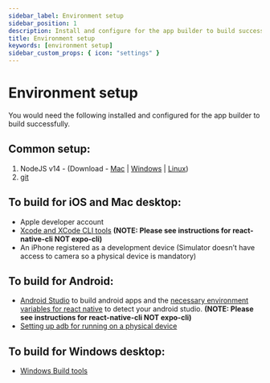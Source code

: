 ```yaml
---
sidebar_label: Environment setup
sidebar_position: 1
description: Install and configure for the app builder to build successfully.
title: Environment setup
keywords: [environment setup]
sidebar_custom_props: { icon: "settings" }
---
```


# Environment setup

You would need the following installed and configured for the app builder to build successfully.

## Common setup:

1.  NodeJS v14 - (Download - [Mac](https://nodejs.org/dist/v14.17.0/node-v14.17.0.pkg) | [Windows](https://nodejs.org/dist/v14.17.0/node-v14.17.0-x86.msi) | [Linux](https://nodejs.org/dist/v14.17.0/node-v14.17.0.tar.gz))
2.  [git](https://git-scm.com/downloads)

## To build for iOS and Mac desktop:

- Apple developer account
- [Xcode and XCode CLI tools](https://reactnative.dev/docs/environment-setup) **(NOTE: Please see instructions for react-native-cli NOT expo-cli)**
- An iPhone registered as a development device (Simulator doesn’t have access to camera so a physical device is mandatory)

## To build for Android:

- [Android Studio](https://developer.android.com/studio) to build android apps and the [necessary environment variables for react native](https://reactnative.dev/docs/environment-setup) to detect your android studio. **(NOTE: Please see instructions for react-native-cli NOT expo-cli)**
- [Setting up adb for running on a physical device](https://reactnative.dev/docs/running-on-device)

## To build for Windows desktop:

- [Windows Build tools](https://www.npmjs.com/package/windows-build-tools)
